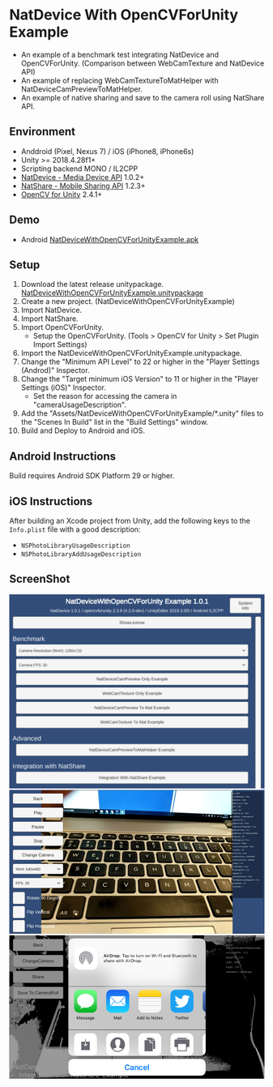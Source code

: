 # NatDevice With OpenCVForUnity Example
- An example of a benchmark test integrating NatDevice and OpenCVForUnity. (Comparison between WebCamTexture and NatDevice API)  
- An example of replacing WebCamTextureToMatHelper with NatDeviceCamPreviewToMatHelper.
- An example of native sharing and save to the camera roll using NatShare API.


## Environment
- Anddroid (Pixel, Nexus 7) / iOS (iPhone8, iPhone6s)
- Unity >= 2018.4.28f1+
- Scripting backend MONO / IL2CPP
- [NatDevice - Media Device API](https://assetstore.unity.com/packages/tools/integration/natdevice-media-device-api-162053?aid=1011l4ehR) 1.0.2+
- [NatShare - Mobile Sharing API](https://assetstore.unity.com/packages/tools/integration/natshare-mobile-sharing-api-117705?aid=1011l4ehR) 1.2.3+
- [OpenCV for Unity](https://assetstore.unity.com/packages/tools/integration/opencv-for-unity-21088?aid=1011l4ehR) 2.4.1+


## Demo
- Android [NatDeviceWithOpenCVForUnityExample.apk](https://github.com/EnoxSoftware/NatDeviceWithOpenCVForUnityExample/releases)


## Setup
1. Download the latest release unitypackage. [NatDeviceWithOpenCVForUnityExample.unitypackage](https://github.com/EnoxSoftware/NatDeviceWithOpenCVForUnityExample/releases)
1. Create a new project. (NatDeviceWithOpenCVForUnityExample)
1. Import NatDevice.
1. Import NatShare.
1. Import OpenCVForUnity.
    * Setup the OpenCVForUnity. (Tools > OpenCV for Unity > Set Plugin Import Settings)
1. Import the NatDeviceWithOpenCVForUnityExample.unitypackage.
1. Change the "Minimum API Level" to 22 or higher in the "Player Settings (Androd)" Inspector.
1. Change the "Target minimum iOS Version" to 11 or higher in the "Player Settings (iOS)" Inspector.
    * Set the reason for accessing the camera in "cameraUsageDescription".
1. Add the "Assets/NatDeviceWithOpenCVForUnityExample/*.unity" files to the "Scenes In Build" list in the "Build Settings" window.
1. Build and Deploy to Android and iOS.


## Android Instructions
Build requires Android SDK Platform 29 or higher.


## iOS Instructions
After building an Xcode project from Unity, add the following keys to the `Info.plist` file with a good description:
- `NSPhotoLibraryUsageDescription`
- `NSPhotoLibraryAddUsageDescription`


## ScreenShot
![screenshot01.jpg](screenshot01.jpg) 
![screenshot02.jpg](screenshot02.jpg) 
![screenshot03.jpg](screenshot03.jpg) 
